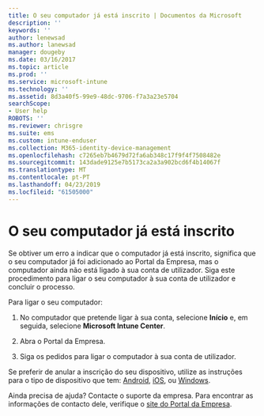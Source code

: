 ```yaml
---
title: O seu computador já está inscrito | Documentos da Microsoft
description: ''
keywords: ''
author: lenewsad
ms.author: lanewsad
manager: dougeby
ms.date: 03/16/2017
ms.topic: article
ms.prod: ''
ms.service: microsoft-intune
ms.technology: ''
ms.assetid: 8d3a40f5-99e9-48dc-9706-f7a3a23e5704
searchScope:
- User help
ROBOTS: ''
ms.reviewer: chrisgre
ms.suite: ems
ms.custom: intune-enduser
ms.collection: M365-identity-device-management
ms.openlocfilehash: c7265eb7b4679d72fa6ab348c17f9f4f7508482e
ms.sourcegitcommit: 143dade9125e7b5173ca2a3a902bcd6f4b14067f
ms.translationtype: MT
ms.contentlocale: pt-PT
ms.lasthandoff: 04/23/2019
ms.locfileid: "61505000"
---
```

# <a name="your-computer-is-already-enrolled"></a>O seu computador já está inscrito

Se obtiver um erro a indicar que o computador já está inscrito, significa que o seu computador já foi adicionado ao Portal da Empresa, mas o computador ainda não está ligado à sua conta de utilizador. Siga este procedimento para ligar o seu computador à sua conta de utilizador e concluir o processo.  

Para ligar o seu computador:

1.  No computador que pretende ligar à sua conta, selecione **Início** e, em seguida, selecione **Microsoft Intune Center**.

2.  Abra o Portal da Empresa.

3.  Siga os pedidos para ligar o computador à sua conta de utilizador.

Se preferir de anular a inscrição do seu dispositivo, utilize as instruções para o tipo de dispositivo que tem: [Android](unenroll-your-device-from-intune-android.md), [iOS](unenroll-your-device-from-intune-ios.md), ou [Windows](unenroll-your-device-from-intune-windows.md).

Ainda precisa de ajuda? Contacte o suporte da empresa. Para encontrar as informações de contacto dele, verifique o [site do Portal da Empresa](https://go.microsoft.com/fwlink/?linkid=2010980).
